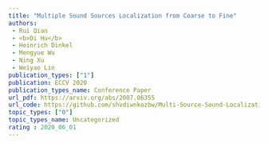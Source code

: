 ```yaml
---  
title: "Multiple Sound Sources Localization from Coarse to Fine"  
authors:  
 - Rui Qian  
 - <b>Di Hu</b>  
 - Heinrich Dinkel  
 - Mengyue Wu  
 - Ning Xu  
 - Weiyao Lin  
publication_types: ["1"]  
publication: ECCV 2020   
publication_types_name: Conference Paper  
url_pdf: https://arxiv.org/abs/2007.06355  
url_code: https://github.com/shvdiwnkozbw/Multi-Source-Sound-Localization  
topic_types: ["0"]
topic_types_name: Uncategorized
rating : 2020_06_01
---  
```

